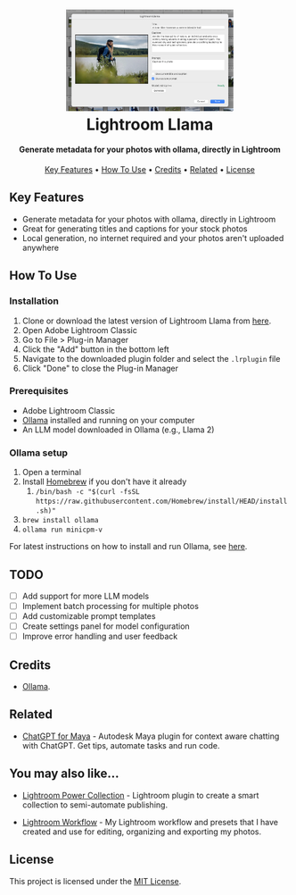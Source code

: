 <h1 align="center">
  <img src="./screenshot.png" width=300>
  <br/>
  Lightroom Llama
</h1>

<h4 align="center">Generate metadata for your photos with ollama, directly in Lightroom</h4>
<p align="center">
  <a href="#key-features">Key Features</a> •
  <a href="#how-to-use">How To Use</a> •
  <a href="#credits">Credits</a> •
  <a href="#related">Related</a> •
  <a href="#license">License</a>
</p>

## Key Features

- Generate metadata for your photos with ollama, directly in Lightroom
- Great for generating titles and captions for your stock photos
- Local generation, no internet required and your photos aren't uploaded anywhere

## How To Use

### Installation

1. Clone or download the latest version of Lightroom Llama from [here](https://github.com/thejoltjoker/lightroom-llama).
2. Open Adobe Lightroom Classic
3. Go to File > Plug-in Manager
4. Click the "Add" button in the bottom left
5. Navigate to the downloaded plugin folder and select the `.lrplugin` file
6. Click "Done" to close the Plug-in Manager

### Prerequisites

- Adobe Lightroom Classic
- [Ollama](https://ollama.ai/) installed and running on your computer
- An LLM model downloaded in Ollama (e.g., Llama 2)

### Ollama setup
1. Open a terminal
2. Install [Homebrew](https://brew.sh/) if you don't have it already
   1. `/bin/bash -c "$(curl -fsSL https://raw.githubusercontent.com/Homebrew/install/HEAD/install.sh)"`
3. `brew install ollama`
4. `ollama run minicpm-v`

For latest instructions on how to install and run Ollama, see [here](https://github.com/ollama/ollama).

## TODO

- [ ] Add support for more LLM models
- [ ] Implement batch processing for multiple photos
- [ ] Add customizable prompt templates
- [ ] Create settings panel for model configuration
- [ ] Improve error handling and user feedback

## Credits

- [Ollama](https://ollama.com/).

## Related

- [ChatGPT for Maya](https://github.com/thejoltjoker/chatgpt-for-maya) - Autodesk Maya plugin for context aware chatting with ChatGPT. Get tips, automate tasks and run code.

## You may also like...

- [Lightroom Power Collection](https://github.com/thejoltjoker/lightroom-power-collection) - Lightroom plugin to create a smart collection to semi-automate publishing.

- [Lightroom Workflow](https://github.com/thejoltjoker/lightroom-workflow) - My Lightroom workflow and presets that I have created and use for editing, organizing and exporting my photos.

## License

This project is licensed under the [MIT License](LICENSE).

